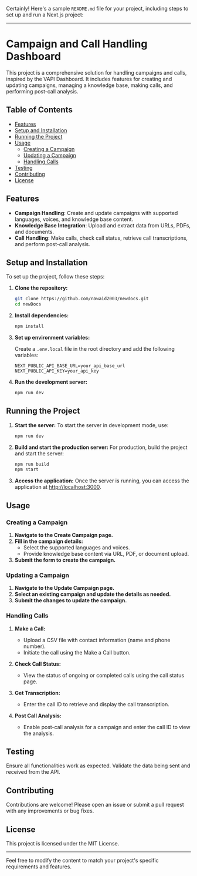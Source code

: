 Certainly! Here's a sample `README.md` file for your project, including steps to set up and run a Next.js project:

---

# Campaign and Call Handling Dashboard

This project is a comprehensive solution for handling campaigns and calls, inspired by the VAPI Dashboard. It includes features for creating and updating campaigns, managing a knowledge base, making calls, and performing post-call analysis.

## Table of Contents
- [Features](#features)
- [Setup and Installation](#setup-and-installation)
- [Running the Project](#running-the-project)
- [Usage](#usage)
  - [Creating a Campaign](#creating-a-campaign)
  - [Updating a Campaign](#updating-a-campaign)
  - [Handling Calls](#handling-calls)
- [Testing](#testing)
- [Contributing](#contributing)
- [License](#license)

## Features

- **Campaign Handling**: Create and update campaigns with supported languages, voices, and knowledge base content.
- **Knowledge Base Integration**: Upload and extract data from URLs, PDFs, and documents.
- **Call Handling**: Make calls, check call status, retrieve call transcriptions, and perform post-call analysis.

## Setup and Installation

To set up the project, follow these steps:

1. **Clone the repository:**
   ```bash
   git clone https://github.com/nawaid2003/newdocs.git
   cd newDocs
   ```

2. **Install dependencies:**
   ```bash
   npm install
   ```

3. **Set up environment variables:**

   Create a `.env.local` file in the root directory and add the following variables:

   ```
   NEXT_PUBLIC_API_BASE_URL=your_api_base_url
   NEXT_PUBLIC_API_KEY=your_api_key
   ```

4. **Run the development server:**
   ```bash
   npm run dev
   ```

## Running the Project

1. **Start the server:**
   To start the server in development mode, use:
   ```bash
   npm run dev
   ```

2. **Build and start the production server:**
   For production, build the project and start the server:
   ```bash
   npm run build
   npm start
   ```

3. **Access the application:**
   Once the server is running, you can access the application at [http://localhost:3000](http://localhost:3000).

## Usage

### Creating a Campaign

1. **Navigate to the Create Campaign page.**
2. **Fill in the campaign details:**
   - Select the supported languages and voices.
   - Provide knowledge base content via URL, PDF, or document upload.
3. **Submit the form to create the campaign.**

### Updating a Campaign

1. **Navigate to the Update Campaign page.**
2. **Select an existing campaign and update the details as needed.**
3. **Submit the changes to update the campaign.**

### Handling Calls

1. **Make a Call:**
   - Upload a CSV file with contact information (name and phone number).
   - Initiate the call using the Make a Call button.

2. **Check Call Status:**
   - View the status of ongoing or completed calls using the call status page.

3. **Get Transcription:**
   - Enter the call ID to retrieve and display the call transcription.

4. **Post Call Analysis:**
   - Enable post-call analysis for a campaign and enter the call ID to view the analysis.

## Testing

Ensure all functionalities work as expected. Validate the data being sent and received from the API.

## Contributing

Contributions are welcome! Please open an issue or submit a pull request with any improvements or bug fixes.

## License

This project is licensed under the MIT License.

---

Feel free to modify the content to match your project's specific requirements and features.